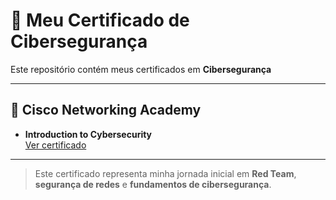# 📜 Meu Certificado de Cibersegurança

Este repositório contém meus certificados em **Cibersegurança**

---

## 🏅 Cisco Networking Academy
- **Introduction to Cybersecurity**   
  [Ver certificado](cisco/I2CSUpdate20250926-30-zyvkzk.pdf)

---

> Este certificado representa minha jornada inicial em **Red Team**, **segurança de redes** e **fundamentos de cibersegurança**.

